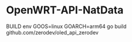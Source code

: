 # OpenWRT-API-NatData

BUILD
env GOOS=linux GOARCH=arm64 go build github.com/zerodev/oled_api_zerodev